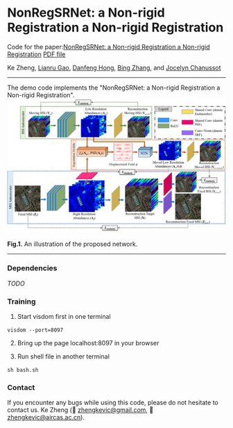 # NonRegSRNet: a Non-rigid Registration a Non-rigid Registration

Code for the paper:[NonRegSRNet: a Non-rigid Registration a Non-rigid Registration](https://ieeexplore.ieee.org/document/9650906/) 
[PDF file](https://github.com/saber-zero/NonRegSRNet/blob/main/NonRegSRNet__a_Non_rigid_Registration_Hyperspectral_Super_Resolution_Network.pdf)

Ke Zheng, [Lianru Gao](https://scholar.google.com/citations?user=f6OnhtcAAAAJ&hl=zh-CN), [Danfeng Hong](https://sites.google.com/view/danfeng-hong), [Bing Zhang](http://english.radi.cas.cn/Education/PhDS/201401/t20140109_115415.html), and [Jocelyn Chanussot](https://scholar.google.com/citations?user=6owK2OQAAAAJ&hl=en)
***
The demo code implements the "NonRegSRNet: a Non-rigid Registration a Non-rigid Registration". 
<img src="./ModelFramework.png" width="800px"/>

**Fig.1.** An illustration of the proposed network.
***
### Dependencies
*TODO*

### Training
1. Start visdom first in one terminal
```
visdom --port=8097
```

2. Bring up the page localhost:8097 in your browser

3. Run shell file in another terminal
```
sh bash.sh
```

### Contact
If you encounter any bugs while using this code, please do not hesitate to contact us.
Ke Zheng (:incoming_envelope: zhengkevic@gmail.com, :incoming_envelope: zhengkevic@aircas.ac.cn).

